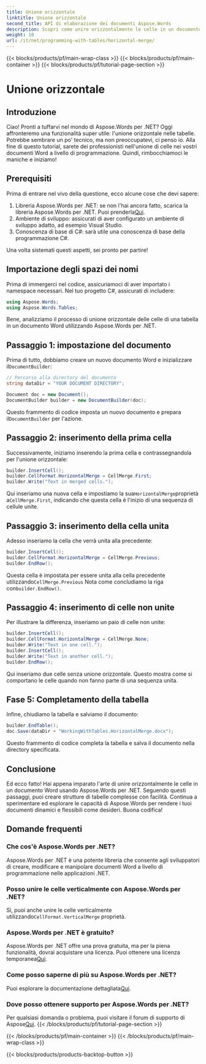 ```yaml
---
title: Unione orizzontale
linktitle: Unione orizzontale
second_title: API di elaborazione dei documenti Aspose.Words
description: Scopri come unire orizzontalmente le celle in un documento Word utilizzando Aspose.Words per .NET con questo tutorial dettagliato e passo dopo passo.
weight: 10
url: /it/net/programming-with-tables/horizontal-merge/
---
```


{{< blocks/products/pf/main-wrap-class >}}
{{< blocks/products/pf/main-container >}}
{{< blocks/products/pf/tutorial-page-section >}}

# Unione orizzontale

## Introduzione

Ciao! Pronti a tuffarvi nel mondo di Aspose.Words per .NET? Oggi affronteremo una funzionalità super utile: l'unione orizzontale nelle tabelle. Potrebbe sembrare un po' tecnico, ma non preoccupatevi, ci penso io. Alla fine di questo tutorial, sarete dei professionisti nell'unione di celle nei vostri documenti Word a livello di programmazione. Quindi, rimbocchiamoci le maniche e iniziamo!

## Prerequisiti

Prima di entrare nel vivo della questione, ecco alcune cose che devi sapere:

1. Libreria Aspose.Words per .NET: se non l'hai ancora fatto, scarica la libreria Aspose.Words per .NET. Puoi prenderla[Qui](https://releases.aspose.com/words/net/).
2. Ambiente di sviluppo: assicurati di aver configurato un ambiente di sviluppo adatto, ad esempio Visual Studio.
3. Conoscenza di base di C#: sarà utile una conoscenza di base della programmazione C#.

Una volta sistemati questi aspetti, sei pronto per partire!

## Importazione degli spazi dei nomi

Prima di immergerci nel codice, assicuriamoci di aver importato i namespace necessari. Nel tuo progetto C#, assicurati di includere:

```csharp
using Aspose.Words;
using Aspose.Words.Tables;
```

Bene, analizziamo il processo di unione orizzontale delle celle di una tabella in un documento Word utilizzando Aspose.Words per .NET.

## Passaggio 1: impostazione del documento

 Prima di tutto, dobbiamo creare un nuovo documento Word e inizializzare il`DocumentBuilder`:

```csharp
// Percorso alla directory del documento
string dataDir = "YOUR DOCUMENT DIRECTORY";

Document doc = new Document();
DocumentBuilder builder = new DocumentBuilder(doc);
```

 Questo frammento di codice imposta un nuovo documento e prepara il`DocumentBuilder` per l'azione.

## Passaggio 2: inserimento della prima cella

Successivamente, iniziamo inserendo la prima cella e contrassegnandola per l'unione orizzontale:

```csharp
builder.InsertCell();
builder.CellFormat.HorizontalMerge = CellMerge.First;
builder.Write("Text in merged cells.");
```

 Qui inseriamo una nuova cella e impostiamo la sua`HorizontalMerge`proprietà a`CellMerge.First`, indicando che questa cella è l'inizio di una sequenza di cellule unite.

## Passaggio 3: inserimento della cella unita

Adesso inseriamo la cella che verrà unita alla precedente:

```csharp
builder.InsertCell();
builder.CellFormat.HorizontalMerge = CellMerge.Previous;
builder.EndRow();
```

 Questa cella è impostata per essere unita alla cella precedente utilizzando`CellMerge.Previous` Nota come concludiamo la riga con`builder.EndRow()`.

## Passaggio 4: inserimento di celle non unite

Per illustrare la differenza, inseriamo un paio di celle non unite:

```csharp
builder.InsertCell();
builder.CellFormat.HorizontalMerge = CellMerge.None;
builder.Write("Text in one cell.");
builder.InsertCell();
builder.Write("Text in another cell.");
builder.EndRow();
```

Qui inseriamo due celle senza unione orizzontale. Questo mostra come si comportano le celle quando non fanno parte di una sequenza unita.

## Fase 5: Completamento della tabella

Infine, chiudiamo la tabella e salviamo il documento:

```csharp
builder.EndTable();
doc.Save(dataDir + "WorkingWithTables.HorizontalMerge.docx");
```

Questo frammento di codice completa la tabella e salva il documento nella directory specificata.

## Conclusione

Ed ecco fatto! Hai appena imparato l'arte di unire orizzontalmente le celle in un documento Word usando Aspose.Words per .NET. Seguendo questi passaggi, puoi creare strutture di tabelle complesse con facilità. Continua a sperimentare ed esplorare le capacità di Aspose.Words per rendere i tuoi documenti dinamici e flessibili come desideri. Buona codifica!

## Domande frequenti

### Che cos'è Aspose.Words per .NET?
Aspose.Words per .NET è una potente libreria che consente agli sviluppatori di creare, modificare e manipolare documenti Word a livello di programmazione nelle applicazioni .NET.

### Posso unire le celle verticalmente con Aspose.Words per .NET?
 Sì, puoi anche unire le celle verticalmente utilizzando`CellFormat.VerticalMerge` proprietà.

### Aspose.Words per .NET è gratuito?
 Aspose.Words per .NET offre una prova gratuita, ma per la piena funzionalità, dovrai acquistare una licenza. Puoi ottenere una licenza temporanea[Qui](https://purchase.aspose.com/temporary-license/).

### Come posso saperne di più su Aspose.Words per .NET?
 Puoi esplorare la documentazione dettagliata[Qui](https://reference.aspose.com/words/net/).

### Dove posso ottenere supporto per Aspose.Words per .NET?
 Per qualsiasi domanda o problema, puoi visitare il forum di supporto di Aspose[Qui](https://forum.aspose.com/c/words/8).
{{< /blocks/products/pf/tutorial-page-section >}}

{{< /blocks/products/pf/main-container >}}
{{< /blocks/products/pf/main-wrap-class >}}

{{< blocks/products/products-backtop-button >}}
